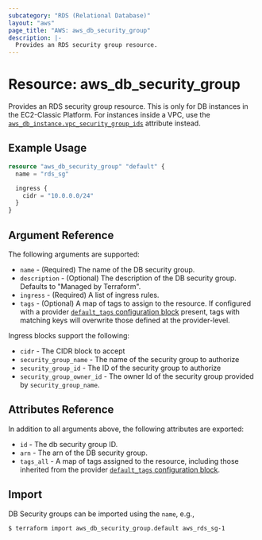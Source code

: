 ```yaml
---
subcategory: "RDS (Relational Database)"
layout: "aws"
page_title: "AWS: aws_db_security_group"
description: |-
  Provides an RDS security group resource.
---
```


# Resource: aws_db_security_group

Provides an RDS security group resource. This is only for DB instances in the
EC2-Classic Platform. For instances inside a VPC, use the
[`aws_db_instance.vpc_security_group_ids`](/docs/providers/aws/r/db_instance.html#vpc_security_group_ids)
attribute instead.

## Example Usage

```terraform
resource "aws_db_security_group" "default" {
  name = "rds_sg"

  ingress {
    cidr = "10.0.0.0/24"
  }
}
```

## Argument Reference

The following arguments are supported:

* `name` - (Required) The name of the DB security group.
* `description` - (Optional) The description of the DB security group. Defaults to "Managed by Terraform".
* `ingress` - (Required) A list of ingress rules.
* `tags` - (Optional) A map of tags to assign to the resource. If configured with a provider [`default_tags` configuration block](https://registry.terraform.io/providers/hashicorp/aws/latest/docs#default_tags-configuration-block) present, tags with matching keys will overwrite those defined at the provider-level.

Ingress blocks support the following:

* `cidr` - The CIDR block to accept
* `security_group_name` - The name of the security group to authorize
* `security_group_id` - The ID of the security group to authorize
* `security_group_owner_id` - The owner Id of the security group provided
  by `security_group_name`.

## Attributes Reference

In addition to all arguments above, the following attributes are exported:

* `id` - The db security group ID.
* `arn` - The arn of the DB security group.
* `tags_all` - A map of tags assigned to the resource, including those inherited from the provider [`default_tags` configuration block](https://registry.terraform.io/providers/hashicorp/aws/latest/docs#default_tags-configuration-block).

## Import

DB Security groups can be imported using the `name`, e.g.,

```
$ terraform import aws_db_security_group.default aws_rds_sg-1
```
